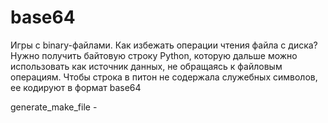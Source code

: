 # base64

Игры с binary-файлами. Как избежать операции чтения файла с диска? 
Нужно получить байтовую строку Python, которую дальше можно использовать как источник
данных, не обращаясь к файловым операциям. Чтобы строка в питон не содержала служебных символов, ее
кодируют в формат base64

generate_make_file - 
